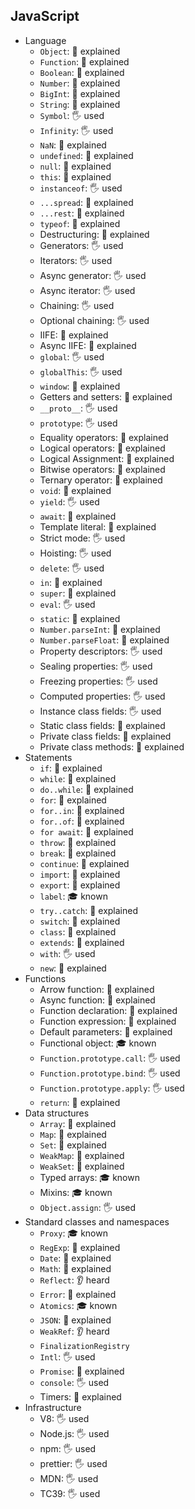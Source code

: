 ## JavaScript

- Language
  - `Object`: 🙋 explained
  - `Function`: 🙋 explained
  - `Boolean`: 🙋 explained
  - `Number`: 🙋 explained
  - `BigInt`: 🙋 explained
  - `String`: 🙋 explained
  - `Symbol`: 🖐️ used
  - `Infinity`: 🖐️ used
  - `NaN`: 🙋 explained
  - `undefined`: 🙋 explained
  - `null`: 🙋 explained
  - `this`: 🙋 explained
  - `instanceof`: 🖐️ used
  - `...spread`: 🙋 explained
  - `...rest`: 🙋 explained
  - `typeof`: 🙋 explained
  - Destructuring: 🙋 explained
  - Generators: 🖐️ used
  - Iterators: 🖐️ used
  - Async generator: 🖐️ used
  - Async iterator: 🖐️ used
  - Chaining: 🖐️ used
  - Optional chaining: 🖐️ used
  - IIFE: 🙋 explained
  - Async IIFE: 🙋 explained
  - `global`: 🖐️ used
  - `globalThis`: 🖐️ used
  - `window`: 🙋 explained
  - Getters and setters: 🙋 explained
  - `__proto__`: 🖐️ used
  - `prototype`: 🖐️ used
  - Equality operators: 🙋 explained
  - Logical operators: 🙋 explained
  - Logical Assignment: 🙋 explained
  - Bitwise operators: 🙋 explained
  - Ternary operator: 🙋 explained
  - `void`: 🙋 explained
  - `yield`: 🖐️ used
  - `await`: 🙋 explained
  - Template literal: 🙋 explained
  - Strict mode: 🖐️ used
  - Hoisting: 🖐️ used
  - `delete`: 🖐️ used
  - `in`: 🙋 explained
  - `super`: 🙋 explained
  - `eval`: 🖐️ used
  - `static`: 🙋 explained
  - `Number.parseInt`: 🙋 explained
  - `Number.parseFloat`: 🙋 explained
  - Property descriptors: 🖐️ used
  - Sealing properties: 🖐️ used
  - Freezing properties: 🖐️ used
  - Computed properties: 🖐️ used
  - Instance class fields: 🖐️ used
  - Static class fields: 🙋 explained
  - Private class fields: 🙋 explained
  - Private class methods: 🙋 explained
- Statements
  - `if`: 🙋 explained
  - `while`: 🙋 explained
  - `do..while`: 🙋 explained
  - `for`: 🙋 explained
  - `for..in`: 🙋 explained
  - `for..of`: 🙋 explained
  - `for await`: 🙋 explained
  - `throw`: 🙋 explained
  - `break`: 🙋 explained
  - `continue`: 🙋 explained
  - `import`: 🙋 explained
  - `export`: 🙋 explained
  - `label`: 🎓 known
  - `try..catch`: 🙋 explained
  - `switch`: 🙋 explained
  - `class`: 🙋 explained
  - `extends`: 🙋 explained
  - `with`: 🖐️ used
  - `new`: 🙋 explained
- Functions
  - Arrow function: 🙋 explained
  - Async function: 🙋 explained
  - Function declaration: 🙋 explained
  - Function expression: 🙋 explained
  - Default parameters: 🙋 explained
  - Functional object: 🎓 known
  - `Function.prototype.call`: 🖐️ used
  - `Function.prototype.bind`: 🖐️ used
  - `Function.prototype.apply`: 🖐️ used
  - `return`: 🙋 explained
- Data structures
  - `Array`: 🙋 explained
  - `Map`: 🙋 explained
  - `Set`: 🙋 explained
  - `WeakMap`: 🙋 explained
  - `WeakSet`: 🙋 explained
  - Typed arrays: 🎓 known
  - Mixins: 🎓 known
  - `Object.assign`: 🖐️ used
- Standard classes and namespaces
  - `Proxy`: 🎓 known
  - `RegExp`: 🙋 explained
  - `Date`: 🙋 explained
  - `Math`: 🙋 explained
  - `Reflect`: 👂 heard
  - `Error`: 🙋 explained
  - `Atomics`: 🎓 known
  - `JSON`: 🙋 explained
  - `WeakRef`: 👂 heard
  - `FinalizationRegistry`
  - `Intl`: 🖐️ used
  - `Promise`: 🙋 explained
  - `console`: 🖐️ used
  - Timers: 🙋 explained
- Infrastructure
  - V8: 🖐️ used
  - Node.js: 🖐️ used
  - npm: 🖐️ used
  - prettier: 🖐️ used
  - MDN: 🖐️ used
  - TC39: 🖐️ used
